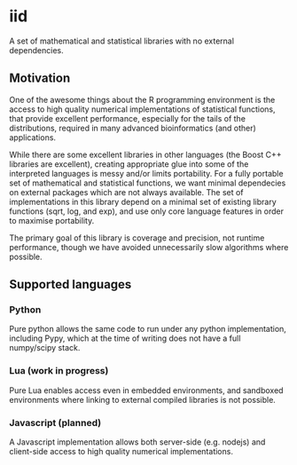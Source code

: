 # iid
A set of mathematical and statistical libraries with no external dependencies.

## Motivation

One of the awesome things about the R programming environment is the access to high quality
numerical implementations of statistical functions, that provide excellent performance, especially
for the tails of the distributions, required in many advanced bioinformatics (and other) applications.

While there are some excellent libraries in other languages (the Boost C++ libraries are excellent),
creating appropriate glue into some of the interpreted languages is messy and/or limits portability.
For a fully portable set of mathematical and statistical functions, we want minimal dependecies on
external packages which are not always available. The set of implementations in this library depend
on a minimal set of existing library functions (sqrt, log, and exp), and use only core language
features in order to maximise portability.

The primary goal of this library is coverage and precision, not runtime performance, though we have
avoided unnecessarily slow algorithms where possible.

## Supported languages

### Python

Pure python allows the same code to run under any python implementation, including Pypy, which at
the time of writing does not have a full numpy/scipy stack.


### Lua (work in progress)

Pure Lua enables access even in embedded environments, and sandboxed environments where  linking to
external compiled libraries is not possible.

### Javascript (planned)

A Javascript implementation allows both server-side (e.g. nodejs) and client-side access to high quality
numerical implementations.
